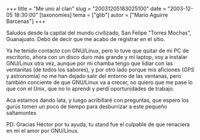 +++
title = "Me uno al clan"
slug = "20031205183025100"
date = "2003-12-05 18:30:00"
[taxonomies]
tema = ["glib"]
autor = ["Mario Aguirre Barcenas"]
+++

Saludos desde la capital del mundo civilizado, San Felipe &quot;Torres
Mochas&quot;, Guanajuato. Debo de decir que me acabo de registrar en el
sitio.

Ya he tenido contacto con GNU/Linux, pero lo tuve que quitar de mi PC de
escritorio, ahora con un disco duro más grande y mi laptop, voy a
instalar GNU/Linux otra vez, aunque por mi chamba tengo que lidiar con
las ventanitas (de todos los sabores), y por otro lado porque mis
aficiones (GPS y astronomía) no me han dejado salir del entorno de las
ventanas, pero también conciente de que GNU/Linux va a crecer, no quiero
que me pase lo que con el Unix, que no lo aprendi y perdí oportunidades
de trabajo.

<!-- more -->
Aca estamos dando lata, y luego acribillaré con preguntas, que espero
los gurús tomen un poco de tiempo para desburrizar a este pequeño
saltamontes

PD: Gracias Héctor por tu ayuda, tu stand fue el culpable de que
renaciera en mi el amor por GNU/Linux.

